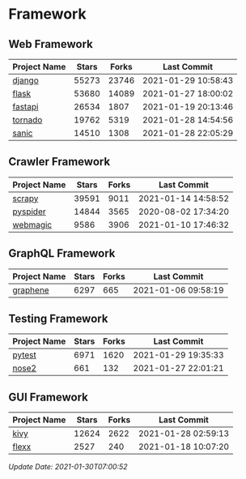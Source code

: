 # Framework

## Web Framework
| Project Name | Stars | Forks | Last Commit |
| ------------ | ----- | ----- | ----------- |
| [django](https://github.com/django/django) | 55273 | 23746 | 2021-01-29 10:58:43 |
| [flask](https://github.com/pallets/flask) | 53680 | 14089 | 2021-01-27 18:00:02 |
| [fastapi](https://github.com/tiangolo/fastapi) | 26534 | 1807 | 2021-01-19 20:13:46 |
| [tornado](https://github.com/tornadoweb/tornado) | 19762 | 5319 | 2021-01-28 14:54:56 |
| [sanic](https://github.com/sanic-org/sanic) | 14510 | 1308 | 2021-01-28 22:05:29 |

## Crawler Framework
| Project Name | Stars | Forks | Last Commit |
| ------------ | ----- | ----- | ----------- |
| [scrapy](https://github.com/scrapy/scrapy) | 39591 | 9011 | 2021-01-14 14:58:52 |
| [pyspider](https://github.com/binux/pyspider) | 14844 | 3565 | 2020-08-02 17:34:20 |
| [webmagic](https://github.com/code4craft/webmagic) | 9586 | 3906 | 2021-01-10 17:46:32 |

## GraphQL Framework
| Project Name | Stars | Forks | Last Commit |
| ------------ | ----- | ----- | ----------- |
| [graphene](https://github.com/graphql-python/graphene) | 6297 | 665 | 2021-01-06 09:58:19 |

## Testing Framework
| Project Name | Stars | Forks | Last Commit |
| ------------ | ----- | ----- | ----------- |
| [pytest](https://github.com/pytest-dev/pytest) | 6971 | 1620 | 2021-01-29 19:35:33 |
| [nose2](https://github.com/nose-devs/nose2) | 661 | 132 | 2021-01-27 22:01:21 |

## GUI Framework
| Project Name | Stars | Forks | Last Commit |
| ------------ | ----- | ----- | ----------- |
| [kivy](https://github.com/kivy/kivy) | 12624 | 2622 | 2021-01-28 02:59:13 |
| [flexx](https://github.com/flexxui/flexx) | 2527 | 240 | 2021-01-18 10:07:20 |

*Update Date: 2021-01-30T07:00:52*